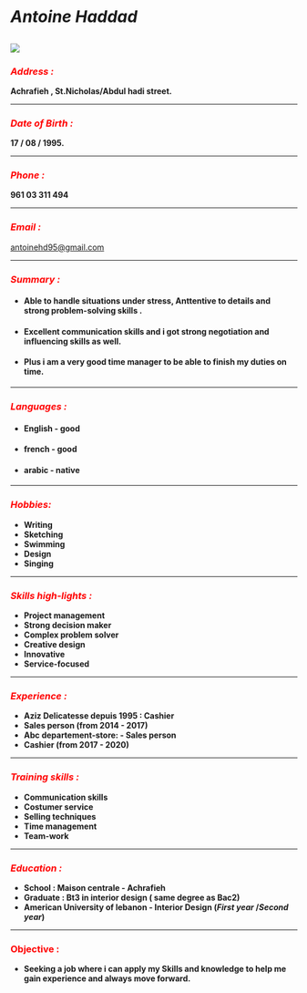 # ***Antoine Haddad***

![](image.jpeg)
------------------------------------------------------------------------------------------------------


### <span style="color:red"> ***Address :*** </span>
**Achrafieh , St.Nicholas/Abdul hadi street.**

------------------------------------------------------------------------------------------------------

### <span style="color:red">***Date of Birth :*** </span>
**17 / 08 / 1995.**

------------------------------------------------------------------------------------------------------


### <span style="color:red">***Phone :*** </span>
**961 03 311 494**

------------------------------------------------------------------------------------------------------


### <span style="color:red"> ***Email :*** </span>
[antoinehd95@gmail.com](https://www.gmail.com)

-------------------------------------------------------------------------------------------------------

### <span style="color:red"> ***Summary :*** </span>
- #### **Able to handle situations under stress, Anttentive to details and strong problem-solving skills .**
- #### **Excellent communication skills and i got strong negotiation and influencing skills as well.**
- #### **Plus i am a very good time manager to be able to finish my duties on time.**
    
---------------------------------------------------------------------------------------------------------


### <span style="color:red"> ***Languages :*** </span>
- #### **English - good**
- #### **french - good**
- #### **arabic - native**

----------------------------------------------------------------------------------------------------------


### <span style="color:red">***Hobbies:*** </span>
- **Writing**
- **Sketching**
- **Swimming**
- **Design**
- **Singing**

------------------------------------------------------------------------------------------------------------
    


### <span style="color:red">***Skills high-lights :*** </span>  
- **Project management**
- **Strong decision maker**
- **Complex problem solver**
- **Creative design**
- **Innovative**
- **Service-focused**
    
--------------------------------------------------------------------------------------------------------------


### <span style="color:red"> ***Experience :*** </span>
- **Aziz Delicatesse depuis 1995 : Cashier**
- **Sales person (from 2014 - 2017)**
- **Abc departement-store: - Sales person**
- **Cashier (from 2017 - 2020)**

--------------------------------------------------------------------------------------------------------------

### <span style="color:red"> ***Training skills :*** </span>
- **Communication skills**
- **Costumer service**
- **Selling techniques**       
- **Time management**
- **Team-work**

--------------------------------------------------------------------------------------------------------------


### <span style="color:red">***Education :*** </span>
- **School : Maison centrale - Achrafieh** 
- **Graduate : Bt3 in interior design ( same degree as Bac2)**
- **American University of lebanon - Interior Design  (_First year_ /_Second year_)**
                                                      
  
---------------------------------------------------------------------------------------------------------------
  
  
### <span style="color:red">**Objective :** </span>
- **Seeking a job where i can apply my Skills and knowledge to help me gain experience and always move forward.**